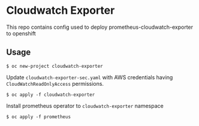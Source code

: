 # Cloudwatch Exporter 

This repo contains config used to deploy prometheus-cloudwatch-exporter to openshift

## Usage
```
$ oc new-project cloudwatch-exporter
```
Update `cloudwatch-exporter-sec.yaml` with AWS credentials having `CloudWatchReadOnlyAccess` permissions.
```
$ oc apply -f cloudwatch-exporter
```
Install prometheus operator to `cloudwatch-exporter` namespace
```
$ oc apply -f prometheus
```
